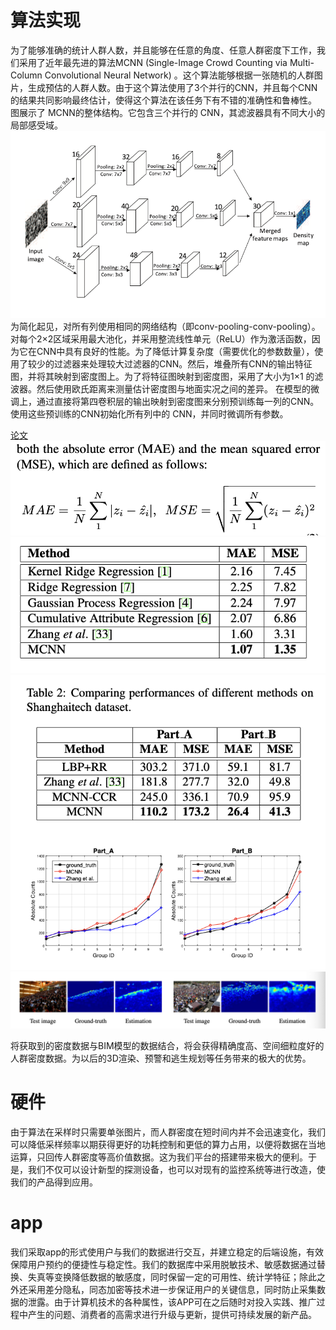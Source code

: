 # 算法实现

为了能够准确的统计人群人数，并且能够在任意的角度、任意人群密度下工作，我们采用了近年最先进的算法MCNN (Single-Image Crowd Counting via Multi-Column Convolutional Neural Network) 。这个算法能够根据一张随机的人群图片，生成预估的人群人数。由于这个算法使用了3个并行的CNN，并且每个CNN的结果共同影响最终估计，使得这个算法在该任务下有不错的准确性和鲁棒性。
图展示了 MCNN的整体结构。它包含三个并行的 CNN，其滤波器具有不同大小的局部感受域。![Alt text](<截屏2023-10-14 17.08.35.png>)
为简化起见，对所有列使用相同的网络结构（即conv-pooling-conv-pooling）。对每个2×2区域采用最大池化，并采用整流线性单元（ReLU）作为激活函数，因为它在CNN中具有良好的性能。为了降低计算复杂度（需要优化的参数数量），使用了较少的过滤器来处理较大过滤器的CNN。然后，堆叠所有CNN的输出特征图，并将其映射到密度图上。为了将特征图映射到密度图，采用了大小为1×1 的滤波器。然后使用欧氏距离来测量估计密度图与地面实况之间的差异。
在模型的微调上，通过直接将第四卷积层的输出映射到密度图来分别预训练每一列的CNN。使用这些预训练的CNN初始化所有列中的 CNN，并同时微调所有参数。

[论文](https://openaccess.thecvf.com/content_cvpr_2016/papers/Zhang_Single-Image_Crowd_Counting_CVPR_2016_paper.pdf)
![Alt text](<截屏2023-10-14 17.01.58.png>)
![Alt text](<截屏2023-10-14 16.56.45.png>)
![Alt text](<截屏2023-10-14 16.56.57.png>)
![Alt text](<截屏2023-10-14 16.57.14.png>)

将获取到的密度数据与BIM模型的数据结合，将会获得精确度高、空间细粒度好的人群密度数据。为以后的3D渲染、预警和逃生规划等任务带来的极大的优势。

# 硬件
由于算法在采样时只需要单张图片，而人群密度在短时间内并不会迅速变化，我们可以降低采样频率以期获得更好的功耗控制和更低的算力占用，以便将数据在当地运算，只回传人群密度等高价值数据。这为我们平台的搭建带来极大的便利。于是，我们不仅可以设计新型的探测设备，也可以对现有的监控系统等进行改造，使我们的产品得到应用。

# app
我们采取app的形式使用户与我们的数据进行交互，并建立稳定的后端设施，有效保障用户预约的便捷性与稳定性。我们的数据库中采用脱敏技术、敏感数据通过替换、失真等变换降低数据的敏感度，同时保留一定的可用性、统计学特征；除此之外还采用差分隐私，同态加密等技术进一步保证用户的关键信息，同时防止采集数据的泄露。由于计算机技术的各种属性，该APP可在之后随时对投入实践、推广过程中产生的问题、消费者的高需求进行升级与更新，提供可持续发展的新产品。

